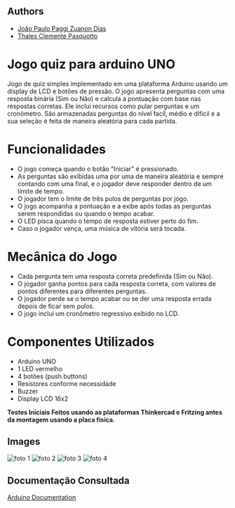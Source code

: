 
## Authors

- [João Paulo Paggi Zuanon Dias](https://github.com/nullifidianz)
- [Thales Clemente Pasquotto](https://github.com/thaleeews)

# Jogo quiz para arduino UNO

Jogo de quiz simples implementado em uma plataforma Arduino usando um display de LCD e botões de pressão. O jogo apresenta perguntas com uma resposta binária (Sim ou Não) e calcula a pontuação com base nas respostas corretas. Ele inclui recursos como pular perguntas e um cronômetro. São armazenadas perguntas do nível facíl, médio e difícil e a sua seleção é feita de maneira aleatória para cada partida.

# Funcionalidades
- O jogo começa quando o botão "Iniciar" é pressionado.
- As perguntas são exibidas uma por uma de maneira aleatória e sempre contando com uma final, e o jogador deve responder dentro de um limite de tempo.
- O jogador tem o limite de três pulos de perguntas por jogo.
- O jogo acompanha a pontuação e a exibe após todas as perguntas serem respondidas ou quando o tempo acabar.
- O LED pisca quando o tempo de resposta estiver perto do fim.
- Caso o jogador vença, uma música de vitória será tocada.

# Mecânica do Jogo
- Cada pergunta tem uma resposta correta predefinida (Sim ou Não).
- O jogador ganha pontos para cada resposta correta, com valores de pontos diferentes para diferentes perguntas.
- O jogador perde se o tempo acabar ou se der uma resposta errada depois de ficar sem pulos.
- O jogo inclui um cronômetro regressivo exibido no LCD.

# Componentes Utilizados
- Arduino UNO
- 1 LED vermelho
- 4 botões (push buttons) 
- Resistores conforme necessidade
- Buzzer
- Display LCD 16x2

**Testes Iniciais Feitos usando as plataformas Thinkercad e Fritzing antes da montagem usando a placa física.**

## Images
![foto 1](https://github.com/nullifidianz/Jogo-Quiz-Cpp/blob/main/fotos/img1)
![foto 2](https://github.com/nullifidianz/Jogo-Quiz-Cpp/blob/main/fotos/img2)
![foto 3](https://github.com/nullifidianz/Jogo-Quiz-Cpp/blob/main/fotos/img3)
![foto 4](https://github.com/nullifidianz/Jogo-Quiz-Cpp/blob/main/fotos/img4)
## Documentação Consultada

[Arduino Documentation](https://docs.arduino.cc/)
